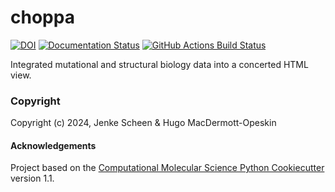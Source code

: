 choppa
==============================
[//]: # (Badges)
[![DOI](https://zenodo.org/badge/782340300.svg)](https://zenodo.org/doi/10.5281/zenodo.11100679)
[![Documentation Status](https://readthedocs.org/projects/choppa/badge/?version=latest)](https://choppa.readthedocs.io/en/latest)
[![GitHub Actions Build Status](https://github.com/choderalab/asapdiscovery/workflows/CI/badge.svg)](https://github.com/asapdiscovery/choppa/actions?query=workflow%3ACI+branch%3Amain)


Integrated mutational and structural biology data into a concerted HTML view.

### Copyright

Copyright (c) 2024, Jenke Scheen & Hugo MacDermott-Opeskin


#### Acknowledgements
 
Project based on the 
[Computational Molecular Science Python Cookiecutter](https://github.com/molssi/cookiecutter-cms) version 1.1.
